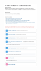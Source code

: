 <img src="assets/2023.05.12%20-%2009_43_21%20-%20%20%5BGoogle%20Chrome-Course%20COMP4130%20-%20Managing%20Software%20Quality%20and%20Process%20-%20Sem%201%202023%5D%20-.jpg" alt="2023.05.12 - 09_43_21 -  [Google Chrome-Course COMP4130 - Managing Software Quality and Process - Sem 1 2023] -" style="zoom:20%;" /> 